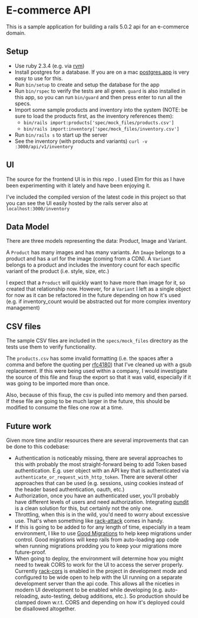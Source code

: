 # E-commerce API
This is a sample application for building a rails 5.0.2 api for an e-commerce domain.

## Setup
* Use ruby 2.3.4 (e.g. via [rvm]( http://rvm.io/))
* Install postgres for a database.  If you are on a mac  [postgres.app](https://postgresapp.com/) is very easy to use for this.
* Run `bin/setup` to create and setup the database for the app
* Run `bin/rspec` to verify the tests are all green.  `guard` is also installed in this app, so you can run `bin/guard` and then press enter to run all the specs.
* Import some sample products and inventory into the system (NOTE: be sure to load the products first, as the inventory references them):
  * `bin/rails import:products['spec/mock_files/products.csv']`
  * `bin/rails import:inventory['spec/mock_files/inventory.csv']`
* Run `bin/rails s` to start up the server
* See the inventory (with products and variants) `curl -v :3000/api/v1/inventory`

## UI
The source for the frontend UI is in this repo .  I used Elm for this as I have been experimenting with it lately and have been enjoying it.

I've included the compiled version of the latest code in this project so that you can see the UI easily hosted by the rails server also at `localhost:3000/inventory`

## Data Model
There are three models representing the data: Product, Image and Variant.

A `Product` has many images and has many variants.
An `Image` belongs to a product and has a url for the image (coming from a CDN).
A `Variant` belongs to a product and includes the inventory count for each specific variant of the product (i.e. style, size, etc.)

I expect that a `Product` will quickly want to have more than image for it, so created that relationship now.  However, for a `Variant` I left as a single object for now as it can be refactored in the future depending on how it's used (e.g. if inventory_count would be abstracted out for more complex inventory management)

## CSV files

The sample CSV files are included in the `specs/mock_files` directory as the tests use them to verify functionality.

The `products.csv` has some invalid formatting (i.e. the spaces after a comma and before the quoting per [rfc4180](https://tools.ietf.org/html/rfc4180)) that I've cleaned up with a gsub replacement.  If this were being used within a company, I would investigate the source of this file and fixup the export so that it was valid, especially if it was going to be imported more than once.

Also, because of this fixup, the csv is pulled into memory and then parsed.  If these file are going to be much larger in the future, this should be modified to consume the files one row at a time.

## Future work
Given more time and/or resources there are several improvements that can be done to this codebase:
* Authentication is noticeably missing, there are several approaches to this with probably the most straight-forward being to add Token based authentication.  E.g. user object with an API key that is authenticated via `authenticate_or_request_with_http_token`.  There are several other approaches that can be used (e.g. sessions, using cookies instead of the header based authentication, oauth, etc.)
* Authorization, once you have an authenticated user, you'll probably have different levels of users and need authorization.  Integrating [pundit](https://github.com/elabs/pundit) is a clean solution for this, but certainly not the only one.
* Throttling, when this is in the wild, you'd need to worry about excessive use.  That's when something like [rack-attack](https://github.com/kickstarter/rack-attack) comes in handy.
* If this is going to be added to for any length of time, especially in a team environment, I like to use [Good Migrations](https://github.com/testdouble/good-migrations) to help keep migrations under control. Good migrations will keep rails from auto-loading app code when running migrations prodding you to keep your migrations more future-proof.
* When going to deploy, the environment will determine how you might need to tweak CORS to work for the UI to access the server properly.  Currently [rack-cors](https://github.com/cyu/rack-cors) is enabled in the project in development mode and configured to be wide open to help with the UI running on a separate development server than the api code.  This allows all the niceties in modern UI development to be enabled while developing (e.g. auto-reloading, auto-testing, debug additions, etc.).  So production should be clamped down w.r.t. CORS and depending on how it's deployed could be disallowed altogether.
